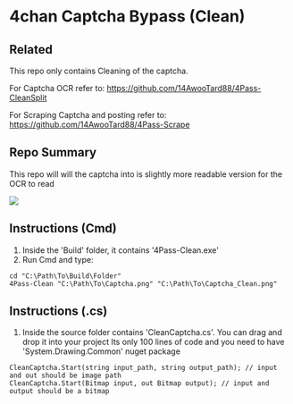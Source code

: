 # 4chan Captcha Bypass (Clean)
## Related
This repo only contains Cleaning of the captcha.

For Captcha OCR refer to:
https://github.com/14AwooTard88/4Pass-CleanSplit

For Scraping Captcha and posting refer to:
https://github.com/14AwooTard88/4Pass-Scrape


## Repo Summary
This repo will will the captcha into is slightly more readable version for the OCR to read

![](https://i.imgur.com/uWxqNYH.png)


## Instructions (Cmd)
1. Inside the 'Build' folder, it contains '4Pass-Clean.exe'
2. Run Cmd and type:
```
cd "C:\Path\To\Build\Folder"
4Pass-Clean "C:\Path\To\Captcha.png" "C:\Path\To\Captcha_Clean.png"
```

## Instructions (.cs)
1. Inside the source folder contains 'CleanCaptcha.cs'. You can drag and drop it into your project
Its only 100 lines of code and you need to have 'System.Drawing.Common' nuget package

```
CleanCaptcha.Start(string input_path, string output_path); // input and out should be image path
CleanCaptcha.Start(Bitmap input, out Bitmap output); // input and output should be a bitmap
```

